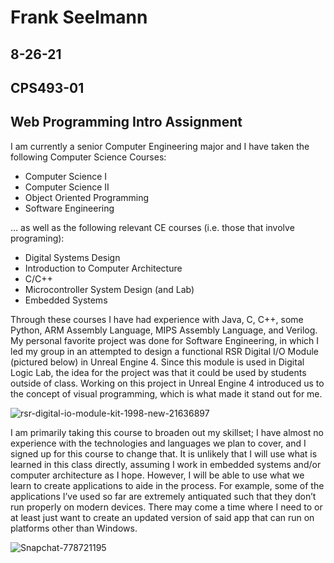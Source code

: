 # Frank Seelmann                       
## 8-26-21
## CPS493-01
## Web Programming Intro Assignment

I am currently a senior Computer Engineering major and I have taken the following Computer Science 
Courses:
* Computer Science I
* Computer Science II
* Object Oriented Programming
* Software Engineering

… as well as the following relevant CE courses (i.e. those that involve programing):
* Digital Systems Design
* Introduction to Computer Architecture
* C/C++
* Microcontroller System Design (and Lab)
* Embedded Systems

Through these courses I have had experience with Java, C, C++, some Python,
ARM Assembly Language, MIPS Assembly Language, and Verilog. My personal 
favorite project was done for Software Engineering, in which I led my group in an 
attempted to design a functional RSR Digital I/O Module (pictured below) in Unreal 
Engine 4. Since this module is used in Digital Logic Lab, the idea for the project 
was that it could be used by students outside of class. Working on this project in Unreal Engine 4 introduced us to the concept of visual programming, which is what made it stand out for me.

![rsr-digital-io-module-kit-1998-new-21636897](https://user-images.githubusercontent.com/72896772/131235322-d4b4d0ef-da6f-4883-b596-495ed586dbf1.jpg)

I am primarily taking this course to broaden out my skillset; I
have almost no experience with the technologies and 
languages we plan to cover, and I signed up for this course to
change that. It is unlikely that I will use what is learned in this 
class directly, assuming I work in embedded systems and/or 
computer architecture as I hope. However, I will be able to use 
what we learn to create applications to aide in the process. For 
example, some of the applications I’ve used so far are 
extremely antiquated such that they don’t run properly on 
modern devices. There may come a time where I need to or at 
least just want to create an updated version of said app that 
can run on platforms other than Windows.

![Snapchat-778721195](https://user-images.githubusercontent.com/72896772/131235317-c93a4be2-48b7-43d5-94fa-6b95c6e328e7.jpg)
